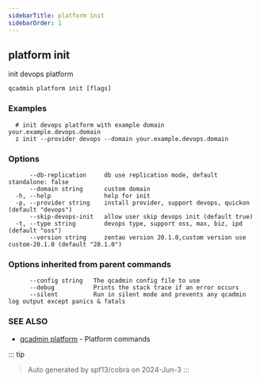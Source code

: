 ```yaml
---
sidebarTitle: platform init
sidebarOrder: 1
---
```


## platform init

init devops platform

```
qcadmin platform init [flags]
```

### Examples

```
  # init devops platform with example domain your.example.devops.domain
  z init --provider devops --domain your.example.devops.domain
```

### Options

```
      --db-replication     db use replication mode, default standalone: false
      --domain string      custom domain
  -h, --help               help for init
  -p, --provider string    install provider, support devops, quickon (default "devops")
      --skip-devops-init   allow user skip devops init (default true)
  -t, --type string        devops type, support oss, max, biz, ipd (default "oss")
      --version string     zentao version 20.1.0,custom version use custom-20.1.0 (default "20.1.0")
```

### Options inherited from parent commands

```
      --config string   The qcadmin config file to use
      --debug           Prints the stack trace if an error occurs
      --silent          Run in silent mode and prevents any qcadmin log output except panics & fatals
```

### SEE ALSO

* [qcadmin platform](platform.md)	 - Platform commands

::: tip
>Auto generated by spf13/cobra on 2024-Jun-3
:::
